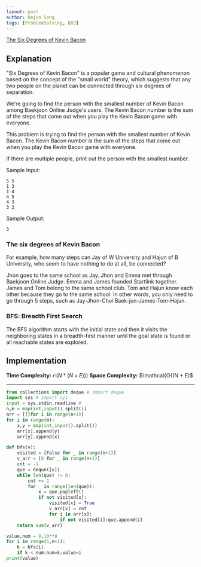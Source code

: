```yaml
---
layout: post
author: Hajun Song
tags: [ProblemSolving, BOJ]
---
```

[The Six Degrees of Kevin Bacon](https://www.acmicpc.net/problem/1389)
## Explanation

"Six Degrees of Kevin Bacon" is a popular game and cultural phenomenon based on the concept of the "small world" theory, which suggests that any two people on the planet can be connected through six degrees of separation. 

We're going to find the person with the smallest number of Kevin Bacon among Baekjoon Online Judge's users. The Kevin Bacon number is the sum of the steps that come out when you play the Kevin Bacon game with everyone.

This problem is trying to find the person with the smallest number of Kevin Bacon. The Kevin Bacon number is the sum of the steps that come out when you play the Kevin Bacon game with everyone.

If there are multiple people, print out the person with the smallest number.

Sample Input:
```
5 5
1 3
1 4
4 5
4 3
3 2
```
Sample Output:
```
3
```

### The six degrees of Kevin Bacon
For example, how many steps can Jay of W University and Hajun of B University, who seem to have nothing to do at all, be connected?

Jhon goes to the same school as Jay. Jhon and Emma met through Baekjoon Online Judge. Emma and James founded Startlink together. James and Tom belong to the same school club. Tom and Hajun know each other because they go to the same school. In other words, you only need to go through 5 steps, such as Jay-Jhon-Choi Baek-jun-James-Tom-Hajun.

### BFS: Breadth First Search
The BFS algorithm starts with the initial state and then it visits the neighboring states in a breadth-first manner until the goal state is found or all reachable states are explored.

## Implementation

**Time Complexity:** $\mathcal{O}(N * (N + E)))$
**Space Complexity:** $\mathcal{O{(N + E)$

---
```python
from collections import deque # import deque
import sys # import sys
input = sys.stdin.readline # 
n,m = map(int,input().split())
arr = [[]for i in range(n+1)]
for i in range(m):
    x,y = map(int,input().split())
    arr[x].append(y)
    arr[y].append(x)

def bfs(v):
    visited = [False for _ in range(n+1)]
    v_arr = [0 for _ in range(n+1)]
    cnt = -1
    que = deque([v])
    while len(que) != 0:
        cnt += 1
        for _ in range(len(que)):
            x = que.popleft()
            if not visited[x]:
                visited[x] = True
                v_arr[x] = cnt
                for i in arr[x]:
                    if not visited[i]:que.append(i)
    return sum(v_arr)

value,num = 0,10**8
for i in range(1,n+1):
    k = bfs(i)
    if k < num:num=k;value=i
print(value)
```
